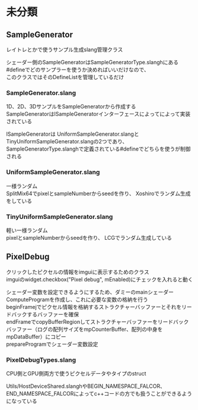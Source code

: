 # 未分類

## SampleGenerator
レイトレとかで使うサンプル生成slang管理クラス  

シェーダー側のSampleGeneratorはSampleGeneratorType.slanghにある#defineでどのサンプラーを使うか決めればいいだけなので、  
このクラスではそのDefineListを管理しているだけ  

### SampleGenerator.slang
1D、2D、3DサンプルをSampleGeneratorから作成する  
SampleGeneratorはISampleGeneratorインターフェースによってによって実装されている

ISampleGeneratorは
UniformSampleGenerator.slangとTinyUniformSampleGenerator.slangの2つであり、
SampleGeneratorType.slanghで定義されている#defineでどちらを使うが制御される  

### UniformSampleGenerator.slang
一様ランダム   
SplitMix64でpixelとsampleNumberからseedを作り、 
Xoshiroでランダム生成をしている  

### TinyUniformSampleGenerator.slang
軽い一様ランダム  
pixelとsampleNumberからseedを作り、 
LCGでランダム生成している  


## PixelDebug
クリックしたピクセルの情報をimguiに表示するためのクラス  
imguiのwidget.checkbox("Pixel debug", mEnabled)にチェックを入れると動く  

シェーダー変数を設定できるようにするため、ダミーのmainシェーダーComputeProgramを作成し、これに必要な変数の格納を行う  
beginFramejでピクセル情報を格納するストラクチャーバッファーとそれをリードバックするバッファーを確保  
endFrameでcopyBufferRegionしてストラクチャーバッファーをリードバックバッファー（ログの配列サイズをmpCounterBuffer、配列の中身をmpDataBuffer）にコピー  
prepareProgramでシェーダー変数設定

###   PixelDebugTypes.slang
CPU側とGPU側両方で使うピクセルデータやタイプのstruct  

Utils/HostDeviceShared.slanghやBEGIN_NAMESPACE_FALCOR、END_NAMESPACE_FALCORによってc++コードの方でも扱うことができるようになっている  
<!--stackedit_data:
eyJoaXN0b3J5IjpbLTQ5MDAyNDc0LDQxOTAxMDM4NywxNTA0Mz
c3NjM4LDExNzYxNTA4MjgsMjA5NzQyMzYxLDIwODY0MzUzNTgs
MTQyNDA3OTU5NiwtMTExMTU3MzI3OCwtNjA4MDA2MjIzLC0xOT
I2NzYwNjYwLDE1NzEyMTIwNDMsLTE5OTY4NDQ0NzksODcyNTg5
MDE2LC0xOTA3MTY1NzczLC01OTE5MzA2ODAsLTUxODA5MzI0OC
wtMTk2MDEyNzk2Niw5MTYwMjI3NDcsLTEwNjUzNjI0NTgsODY2
NjkyOTQ2XX0=
-->